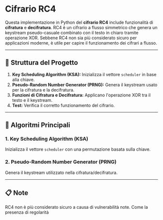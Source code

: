 # Cifrario RC4

Questa implementazione in Python del **cifrario RC4** include funzionalità di **cifratura** e **decifratura**. RC4 è un cifrario a flusso simmetrico che genera un keystream pseudo-casuale combinato con il testo in chiaro tramite operazione XOR. Sebbene RC4 non sia più considerato sicuro per applicazioni moderne, è utile per capire il funzionamento dei cifrari a flusso.

---

## 🔧 **Struttura del Progetto**

1. **Key Scheduling Algorithm (KSA):** Inizializza il vettore `scheduler` in base alla chiave.
2. **Pseudo-Random Number Generator (PRNG):** Genera il keystream usato per la cifratura e la decifratura.
3. **Funzioni di Cifratura e Decifratura:** Applicano l'operazione XOR tra il testo e il keystream.
4. **Test:** Verifica il corretto funzionamento del cifrario.

---

## 🔢 **Algoritmi Principali**

### **1. Key Scheduling Algorithm (KSA)**

Inizializza il vettore `scheduler` con una permutazione basata sulla chiave.

### **2. Pseudo-Random Number Generator (PRNG)**

Genera il keystream utilizzato nella cifratura/decifratura.

---

## 📋 **Note**

RC4 non è più considerato sicuro a causa di vulnerabilità note. Come la presenza di regolarità

